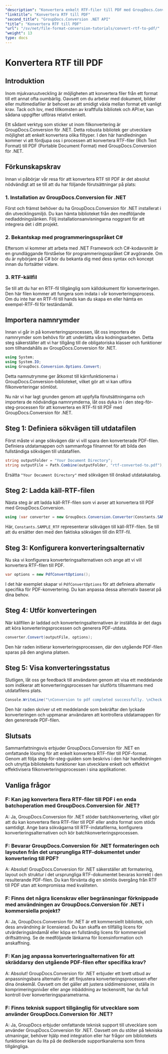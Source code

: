 ```yaml
---
"description": "Konvertera enkelt RTF-filer till PDF med GroupDocs.Conversion för .NET. Följ våra steg-för-steg-instruktioner för integration och släpp lös kraften i filkonvertering."
"linktitle": "Konvertera RTF till PDF"
"second_title": "GroupDocs.Conversion .NET API"
"title": "Konvertera RTF till PDF"
"url": "/sv/net/file-format-conversion-tutorials/convert-rtf-to-pdf/"
"weight": 13
type: docs
---
```

# Konvertera RTF till PDF

## Introduktion

Inom mjukvaruutveckling är möjligheten att konvertera filer från ett format till ett annat ofta oumbärlig. Oavsett om du arbetar med dokument, bilder eller multimediafiler är behovet av att smidigt växla mellan format ett vanligt krav. Tack och lov, med tillkomsten av kraftfulla bibliotek och API:er, kan sådana uppgifter utföras relativt enkelt.

Ett sådant verktyg som sticker ut inom filkonvertering är GroupDocs.Conversion för .NET. Detta robusta bibliotek ger utvecklare möjlighet att enkelt konvertera olika filtyper. I den här handledningen kommer vi att fördjupa oss i processen att konvertera RTF-filer (Rich Text Format) till PDF (Portable Document Format) med GroupDocs.Conversion för .NET.

## Förkunskapskrav

Innan vi påbörjar vår resa för att konvertera RTF till PDF är det absolut nödvändigt att se till att du har följande förutsättningar på plats:

### 1. Installation av GroupDocs.Conversion för .NET

Först och främst behöver du ha GroupDocs.Conversion för .NET installerat i din utvecklingsmiljö. Du kan hämta biblioteket från den medföljande nedladdningslänken. Följ installationsanvisningarna noggrant för att integrera det i ditt projekt.

### 2. Bekantskap med programmeringsspråket C#

Eftersom vi kommer att arbeta med .NET Framework och C#-kodavsnitt är en grundläggande förståelse för programmeringsspråket C# avgörande. Om du är nybörjare på C# bör du bekanta dig med dess syntax och koncept innan du fortsätter vidare.

### 3. RTF-källfil

Se till att du har en RTF-fil tillgänglig som källdokument för konverteringen. Den här filen kommer att fungera som indata i vår konverteringsprocess. Om du inte har en RTF-fil till hands kan du skapa en eller hämta en exempel-RTF-fil för teständamål.

## Importera namnrymder

Innan vi går in på konverteringsprocessen, låt oss importera de namnrymder som behövs för att underlätta våra kodningsarbeten. Detta steg säkerställer att vi har tillgång till de obligatoriska klasser och funktioner som tillhandahålls av GroupDocs.Conversion för .NET.

```csharp
using System;
using System.IO;
using GroupDocs.Conversion.Options.Convert;
```

Detta namnutrymme ger åtkomst till kärnfunktionerna i GroupDocs.Conversion-biblioteket, vilket gör att vi kan utföra filkonverteringar sömlöst.

Nu när vi har lagt grunden genom att uppfylla förutsättningarna och importera de nödvändiga namnrymderna, låt oss dyka in i den steg-för-steg-processen för att konvertera en RTF-fil till PDF med GroupDocs.Conversion för .NET.

## Steg 1: Definiera sökvägen till utdatafilen

Först måste vi ange sökvägen där vi vill spara den konverterade PDF-filen. Definiera utdatamappen och sammanfoga filnamnet för att bilda den fullständiga sökvägen till utdatafilen.

```csharp
string outputFolder = "Your Document Directory";
string outputFile = Path.Combine(outputFolder, "rtf-converted-to.pdf");
```

Ersätta `"Your Document Directory"` med sökvägen till önskad utdatakatalog.

## Steg 2: Ladda käll-RTF-filen

Nästa steg är att ladda käll-RTF-filen som vi avser att konvertera till PDF med GroupDocs.Conversion.

```csharp
using (var converter = new GroupDocs.Conversion.Converter(Constants.SAMPLE_RTF))
```

Här, `Constants.SAMPLE_RTF` representerar sökvägen till käll-RTF-filen. Se till att du ersätter den med den faktiska sökvägen till din RTF-fil.

## Steg 3: Konfigurera konverteringsalternativ

Nu ska vi konfigurera konverteringsalternativen och ange att vi vill konvertera RTF-filen till PDF.

```csharp
var options = new PdfConvertOptions();
```

I det här exemplet skapar vi `PdfConvertOptions` för att definiera alternativ specifika för PDF-konvertering. Du kan anpassa dessa alternativ baserat på dina behov.

## Steg 4: Utför konverteringen

När källfilen är laddad och konverteringsalternativen är inställda är det dags att köra konverteringsprocessen och generera PDF-utdata.

```csharp
converter.Convert(outputFile, options);
```

Den här raden initierar konverteringsprocessen, där den utgående PDF-filen sparas på den angivna platsen.

## Steg 5: Visa konverteringsstatus

Slutligen, låt oss ge feedback till användaren genom att visa ett meddelande som indikerar att konverteringsprocessen har slutförts tillsammans med utdatafilens plats.

```csharp
Console.WriteLine("\nConversion to pdf completed successfully. \nCheck output in {0}", outputFolder);
```

Den här raden skriver ut ett meddelande som bekräftar den lyckade konverteringen och uppmanar användaren att kontrollera utdatamappen för den genererade PDF-filen.

## Slutsats

Sammanfattningsvis erbjuder GroupDocs.Conversion för .NET en omfattande lösning för att enkelt konvertera RTF-filer till PDF-format. Genom att följa steg-för-steg-guiden som beskrivs i den här handledningen och utnyttja bibliotekets funktioner kan utvecklare enkelt och effektivt effektivisera filkonverteringsprocessen i sina applikationer.

## Vanliga frågor

### F: Kan jag konvertera flera RTF-filer till PDF i en enda batchoperation med GroupDocs.Conversion för .NET?

A: Ja, GroupDocs.Conversion för .NET stöder batchkonvertering, vilket gör att du kan konvertera flera RTF-filer till PDF eller andra format som stöds samtidigt. Ange bara sökvägarna till RTF-indatafilerna, konfigurera konverteringsalternativen och kör batchkonverteringsprocessen.

### F: Bevarar GroupDocs.Conversion för .NET formateringen och layouten från det ursprungliga RTF-dokumentet under konvertering till PDF?

A: Absolut! GroupDocs.Conversion för .NET säkerställer att formatering, layout och struktur i det ursprungliga RTF-dokumentet bevaras korrekt i den resulterande PDF-filen. Du kan förvänta dig en sömlös övergång från RTF till PDF utan att kompromissa med kvaliteten.

### F: Finns det några licenskrav eller begränsningar förknippade med användningen av GroupDocs.Conversion för .NET i kommersiella projekt?

A: Ja, GroupDocs.Conversion för .NET är ett kommersiellt bibliotek, och dess användning är licensierad. Du kan skaffa en tillfällig licens för utvärderingsändamål eller köpa en fullständig licens för kommersiell driftsättning. Se de medföljande länkarna för licensinformation och anskaffning.

### F: Kan jag anpassa konverteringsalternativen för att skräddarsy den utgående PDF-filen efter specifika krav?

A: Absolut! GroupDocs.Conversion för .NET erbjuder ett brett utbud av anpassningsbara alternativ för att finjustera konverteringsprocessen efter dina önskemål. Oavsett om det gäller att justera siddimensioner, ställa in komprimeringsnivåer eller ange inbäddning av teckensnitt, har du full kontroll över konverteringsparametrarna.

### F: Finns teknisk support tillgänglig för utvecklare som använder GroupDocs.Conversion för .NET?

A: Ja, GroupDocs erbjuder omfattande teknisk support till utvecklare som använder GroupDocs.Conversion för .NET. Oavsett om du stöter på tekniska utmaningar, behöver hjälp med integration eller har frågor om bibliotekets funktioner kan du lita på de dedikerade supportkanalerna som finns tillgängliga.